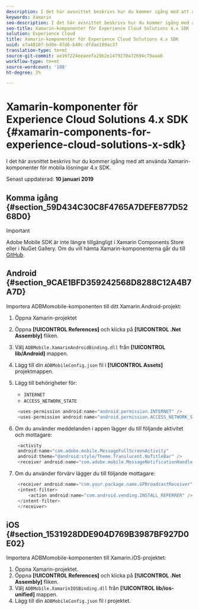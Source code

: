 ```yaml
---
description: I det här avsnittet beskrivs hur du kommer igång med att använda Xamarin-komponenter för mobila lösningar 4.x SDK.
keywords: Xamarin
seo-description: I det här avsnittet beskrivs hur du kommer igång med att använda Xamarin-komponenter för mobila lösningar 4.x SDK.
seo-title: Xamarin-komponenter för Experience Cloud Solutions 4.x SDK
solution: Experience Cloud
title: Xamarin-komponenter för Experience Cloud Solutions 4.x SDK
uuid: e7a48107-bd0e-47d6-b49c-dfdae189ac37
translation-type: tm+mt
source-git-commit: ae16f224eeaeefa29b2e1479270a72694c79aaa0
workflow-type: tm+mt
source-wordcount: '188'
ht-degree: 3%

---
```



# Xamarin-komponenter för Experience Cloud Solutions 4.x SDK {#xamarin-components-for-experience-cloud-solutions-x-sdk}

I det här avsnittet beskrivs hur du kommer igång med att använda Xamarin-komponenter för mobila lösningar 4.x SDK.

Senast uppdaterad: **10 januari 2019**

## Komma igång {#section_59D434C30C8F4765A7DEFE877D5268D0}

>[!IMPORTANT]
>
>Adobe Mobile SDK är inte längre tillgängligt i Xamarin Components Store eller i NuGet Gallery. Om du vill hämta Xamarin-komponenterna går du till [GitHub](https://github.com/Adobe-Marketing-Cloud/mobile-services).

## Android {#section_9CAE1BFD359242568D8288C12A4B7A7D}

Importera ADBMomobile-komponenten till ditt Xamarin.Android-projekt:

1. Öppna Xamarin-projektet
1. Öppna **[!UICONTROL References]** och klicka på **[!UICONTROL .Net Assembly]** fliken.
1. Välj `ADBMobile.XamarinAndroidBinding.dll` från **[!UICONTROL lib/Android]** mappen.
1. Lägg till din `ADBMobileConfig.json` fil i **[!UICONTROL Assets]** projektmappen.
1. Lägg till behörigheter för:

   * `INTERNET`
   * `ACCESS_NETWORK_STATE`

   ```java
    <uses-permission android:name="android.permission.INTERNET" />
    <uses-permission android:name="android.permission.ACCESS_NETWORK_STATE" />
   ```

1. Om du använder meddelanden i appen lägger du till följande aktivitet och mottagare:

   ```java
    <activity 
    android:name="com.adobe.mobile.MessageFullScreenActivity" 
    android:theme="@android:style/Theme.Translucent.NoTitleBar" />
    <receiver android:name="com.adobe.mobile.MessageNotificationHandler" />
   ```

1. Om du använder förvärv lägger du till följande mottagare:

   ```java
    <receiver android:name="com.your.package.name.GPBroadcastReceiver" android:exported="true">
    <intent-filter>
        <action android:name="com.android.vending.INSTALL_REFERRER" />
    </intent-filter>
    </receiver>
   ```

## iOS {#section_1531928DDE904D769B3987BF927D0E02}

Importera ADBMomobile-komponenten till Xamarin.iOS-projektet:

1. Öppna Xamarin-projektet.
1. Öppna **[!UICONTROL References]** och klicka på **[!UICONTROL .Net Assembly]** fliken.
1. Välj `ADBMobile.XamarinIOSBinding.dll` från **[!UICONTROL lib/ios-unified]** mappen.
1. Lägg till din `ADBMobileConfig.json` fil i projektet.
